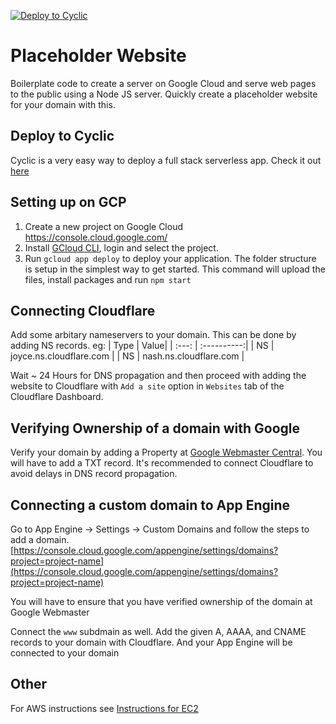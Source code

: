 [![Deploy to Cyclic](https://deploy.cyclic.app/button.svg)](https://deploy.cyclic.app/)
# Placeholder Website

Boilerplate code to create a server on Google Cloud and serve web pages to the public using a Node JS server. Quickly create a placeholder website for your domain with this.

## Deploy to Cyclic
Cyclic is a very easy way to deploy a full stack serverless app. Check it out [here](https://www.cyclic.sh/) 

## Setting up on GCP
1. Create a new project on Google Cloud https://console.cloud.google.com/
2. Install [GCloud CLI](https://cloud.google.com/sdk/docs/install-sdk), login and select the project. 
3. Run `gcloud app deploy` to deploy your application. The folder structure is setup in the simplest way to get started. This command will upload the files, install packages and run `npm start`


## Connecting Cloudflare

Add some arbitary nameservers to your domain. This can be done by adding NS records. 
eg:
| Type | Value|
| :---: | :----------:|
| NS |   joyce.ns.cloudflare.com |
| NS |   nash.ns.cloudflare.com |


Wait ~ 24 Hours for DNS propagation and then proceed with adding the website to Cloudflare with `Add a site` option in `Websites` tab of the Cloudflare Dashboard. 

## Verifying Ownership of a domain with Google
Verify your domain by adding a Property at [Google Webmaster Central](https://www.google.com/webmasters/verification/). You will have to add a TXT record. It's recommended to connect Cloudflare to avoid delays in DNS record propagation. 

## Connecting a custom domain to App Engine
Go to App Engine -> Settings -> Custom Domains and follow the steps to add a domain. [https://console.cloud.google.com/appengine/settings/domains?project=project-name](https://console.cloud.google.com/appengine/settings/domains?project=project-name)

You will have to ensure that you have verified ownership of the domain at Google Webmaster 


Connect the `www` subdmain as well. Add the given A, AAAA, and CNAME records to your domain with Cloudflare. And your App Engine will be connected to your domain

## Other
For AWS instructions see [Instructions for EC2](documentation/Instructions_for_EC2.md)

